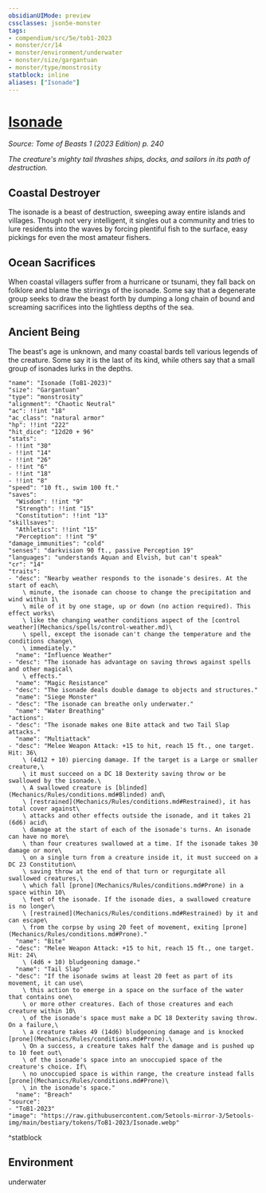 ```yaml
---
obsidianUIMode: preview
cssclasses: json5e-monster
tags:
- compendium/src/5e/tob1-2023
- monster/cr/14
- monster/environment/underwater
- monster/size/gargantuan
- monster/type/monstrosity
statblock: inline
aliases: ["Isonade"]
---
```

# [Isonade](Mechanics\bestiary\monstrosity/isonade-tob1-2023.md)
*Source: Tome of Beasts 1 (2023 Edition) p. 240*  

*The creature's mighty tail thrashes ships, docks, and sailors in its path of destruction.*

## Coastal Destroyer

The isonade is a beast of destruction, sweeping away entire islands and villages. Though not very intelligent, it singles out a community and tries to lure residents into the waves by forcing plentiful fish to the surface, easy pickings for even the most amateur fishers.

## Ocean Sacrifices

When coastal villagers suffer from a hurricane or tsunami, they fall back on folklore and blame the stirrings of the isonade. Some say that a degenerate group seeks to draw the beast forth by dumping a long chain of bound and screaming sacrifices into the lightless depths of the sea.

## Ancient Being

The beast's age is unknown, and many coastal bards tell various legends of the creature. Some say it is the last of its kind, while others say that a small group of isonades lurks in the depths.

```statblock
"name": "Isonade (ToB1-2023)"
"size": "Gargantuan"
"type": "monstrosity"
"alignment": "Chaotic Neutral"
"ac": !!int "18"
"ac_class": "natural armor"
"hp": !!int "222"
"hit_dice": "12d20 + 96"
"stats":
- !!int "30"
- !!int "14"
- !!int "26"
- !!int "6"
- !!int "18"
- !!int "8"
"speed": "10 ft., swim 100 ft."
"saves":
  "Wisdom": !!int "9"
  "Strength": !!int "15"
  "Constitution": !!int "13"
"skillsaves":
  "Athletics": !!int "15"
  "Perception": !!int "9"
"damage_immunities": "cold"
"senses": "darkvision 90 ft., passive Perception 19"
"languages": "understands Aquan and Elvish, but can't speak"
"cr": "14"
"traits":
- "desc": "Nearby weather responds to the isonade's desires. At the start of each\
    \ minute, the isonade can choose to change the precipitation and wind within 1\
    \ mile of it by one stage, up or down (no action required). This effect works\
    \ like the changing weather conditions aspect of the [control weather](Mechanics/spells/control-weather.md)\
    \ spell, except the isonade can't change the temperature and the conditions change\
    \ immediately."
  "name": "Influence Weather"
- "desc": "The isonade has advantage on saving throws against spells and other magical\
    \ effects."
  "name": "Magic Resistance"
- "desc": "The isonade deals double damage to objects and structures."
  "name": "Siege Monster"
- "desc": "The isonade can breathe only underwater."
  "name": "Water Breathing"
"actions":
- "desc": "The isonade makes one Bite attack and two Tail Slap attacks."
  "name": "Multiattack"
- "desc": "Melee Weapon Attack: +15 to hit, reach 15 ft., one target. Hit: 36\
    \ (4d12 + 10) piercing damage. If the target is a Large or smaller creature,\
    \ it must succeed on a DC 18 Dexterity saving throw or be swallowed by the isonade.\
    \ A swallowed creature is [blinded](Mechanics/Rules/conditions.md#Blinded) and\
    \ [restrained](Mechanics/Rules/conditions.md#Restrained), it has total cover against\
    \ attacks and other effects outside the isonade, and it takes 21 (6d6) acid\
    \ damage at the start of each of the isonade's turns. An isonade can have no more\
    \ than four creatures swallowed at a time. If the isonade takes 30 damage or more\
    \ on a single turn from a creature inside it, it must succeed on a DC 23 Constitution\
    \ saving throw at the end of that turn or regurgitate all swallowed creatures,\
    \ which fall [prone](Mechanics/Rules/conditions.md#Prone) in a space within 10\
    \ feet of the isonade. If the isonade dies, a swallowed creature is no longer\
    \ [restrained](Mechanics/Rules/conditions.md#Restrained) by it and can escape\
    \ from the corpse by using 20 feet of movement, exiting [prone](Mechanics/Rules/conditions.md#Prone)."
  "name": "Bite"
- "desc": "Melee Weapon Attack: +15 to hit, reach 15 ft., one target. Hit: 24\
    \ (4d6 + 10) bludgeoning damage."
  "name": "Tail Slap"
- "desc": "If the isonade swims at least 20 feet as part of its movement, it can use\
    \ this action to emerge in a space on the surface of the water that contains one\
    \ or more other creatures. Each of those creatures and each creature within 10\
    \ of the isonade's space must make a DC 18 Dexterity saving throw. On a failure,\
    \ a creature takes 49 (14d6) bludgeoning damage and is knocked [prone](Mechanics/Rules/conditions.md#Prone).\
    \ On a success, a creature takes half the damage and is pushed up to 10 feet out\
    \ of the isonade's space into an unoccupied space of the creature's choice. If\
    \ no unoccupied space is within range, the creature instead falls [prone](Mechanics/Rules/conditions.md#Prone)\
    \ in the isonade's space."
  "name": "Breach"
"source":
- "ToB1-2023"
"image": "https://raw.githubusercontent.com/5etools-mirror-3/5etools-img/main/bestiary/tokens/ToB1-2023/Isonade.webp"
```
^statblock

## Environment

underwater